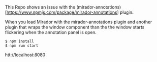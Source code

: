 
This Repo shows an issue with the (mirador-annotations)[https://www.npmjs.com/package/mirador-annotations] plugin.

When you load Mirador with the mirador-annotations plugin and another plugin that wraps the window component than the the window starts flickering when the annotation panel is open.

```
$ npm install
$ npm run start
```

htt://localhost:8080